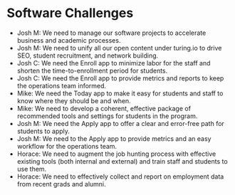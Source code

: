 # Software Challenges

* Josh M: We need to manage our software projects to accelerate business and academic processes.
* Josh M: We need to unify all our open content under turing.io to drive SEO, student recruitment, and network building.
* Josh C: We need the Enroll app to minimize labor for the staff and shorten the time-to-enrollment period for students.
* Josh C: We need the Enroll app to provide metrics and reports to keep the operations team informed.
* Mike: We need the Today app to make it easy for students and staff to know where they should be and when.
* Mike: We need to develop a coherent, effective package of recommended tools and settings for students in the program.
* Josh M: We need the Apply app to offer a clear and error-free path for students to apply.
* Josh M: We need to the Apply app to provide metrics and an easy workflow for the operations team.
* Horace: We need to augment the job hunting process with effective existing tools (both internal and external) and train
staff and students to use them.
* Horace: We need to effectively collect and report on employment data from recent grads and alumni.
